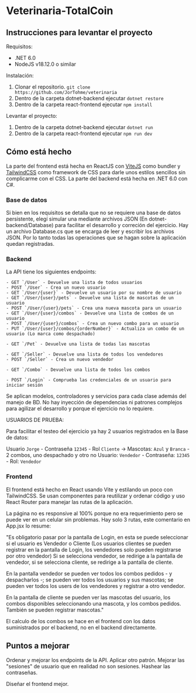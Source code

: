 # Veterinaria-TotalCoin

## Instrucciones para levantar el proyecto

Requisitos:

* .NET 6.0
* NodeJS v18.12.0 o similar

Instalación:

  1. Clonar el repositorio.
  `git clone https://github.com/JorTohme/veterinaria`
  2. Dentro de la carpeta dotnet-backend ejecutar `dotnet restore`
  3. Dentro de la carpeta react-frontend ejecutar `npm install`

Levantar el proyecto:

  1. Dentro de la carpeta dotnet-backend ejecutar `dotnet run`
  2. Dentro de la carpeta react-frontend ejecutar `npm run dev`

## Cómo está hecho

La parte del frontend está hecha en ReactJS con [ViteJS](https://vitejs.dev/) como bundler y [TailwindCSS](https://tailwindcss.com/) como framework de CSS para darle unos estilos sencillos sin complicarme con el CSS.
La parte del backend está hecha en .NET 6.0 con C#.

### Base de datos

Si bien en los requisitos se detalla que no se requiere una base de datos persistente, elegí simular una mediante archivos JSON (En dotnet-backend/Database) para facilitar el desarrollo y correción del ejercicio. Hay un archivo Database.cs que se encarga de leer y escribir los archivos JSON. Por lo tanto todas las operaciones que se hagan sobre la aplicación quedan registradas.

### Backend

La API tiene los siguientes endpoints:
  
    - GET `/User` - Devuelve una lista de todos usuarios 
    - POST `/User` - Crea un nuevo usuario
    - GET `/User/{user}` - Devuelve un usuario por su nombre de usuario
    - GET `/User/{user}/pets` - Devuelve una lista de mascotas de un usuario
    - POST `/User/{user}/pets` - Crea una nueva mascota para un usuario
    - GET `/User/{user}/combos` - Devuelve una lista de combos de un usuario
    - POST `/User/{user}/combos` - Crea un nuevo combo para un usuario
    - PUT `/User/{user}/combos/{orderNumber}` - Actualiza un combo de un usuario (Lo marca como despachado)

    - GET `/Pet` - Devuelve una lista de todas las mascotas

    - GET `/Seller` - Devuelve una lista de todos los vendedores
    - POST `/Seller` - Crea un nuevo vendedor

    - GET `/Combo` - Devuelve una lista de todos los combos

    - POST `/Login` - Comprueba las credenciales de un usuario para iniciar sesión

Se aplican modelos, controladores y servicios para cada clase además del manejo de BD. No hay inyección de dependencias ni patrones complejos para agilizar el desarrollo y porque el ejercicio no lo requiere.

USUARIOS DE PRUEBA:

Para facilitar el testeo del ejercicio ya hay 2 usuarios registrados en la Base de datos:

Usuario `Jorge` - Contraseña `12345` - Rol `Cliente` -> Mascotas: `Azul` y `Branca` - 2 combos, uno despachado y otro no
Usuario: `Vendedor` - Contraseña: `12345` - Rol: `Vendedor`

### Frontend

El frontend está hecho en React usando Vite y estilando un poco con TailwindCSS. Se usan componentes para reutilizar y ordenar código y uso React Router para manejar las rutas de la aplicación.

La página no es responsive al 100% porque no era requerimiento pero se puede ver en un celular sin problemas.
Hay solo 3 rutas, este comentario en App.jsx lo resume:

"Es obligatorio pasar por la pantalla de Login, en esta se puede seleccionar si el usuario es Vendedor o Cliente
(Los usuarios clientes se pueden registrar en la pantalla de Login, los vendedores solo pueden registrarse por otro vendedor)
Si se selecciona vendedor, se redirige a la pantalla de vendedor, si se selecciona cliente, se redirige a la pantalla de cliente.

En la pantalla vendedor se pueden ver todos los combos pedidos - y despacharlos -; se pueden ver todos los usuarios y sus mascotas;
se pueden ver todos los users de los vendedores y registrar a otro vendedor.

En la pantalla de cliente se pueden ver las mascotas del usuario, los combos disponibles seleccionando una mascota,
y los combos pedidos. También se pueden registrar mascotas."

El calculo de los combos se hace en el frontend con los datos suministrados por el backend, no en el backend directamente.

## Puntos a mejorar

Ordenar y mejorar los endpoints de la API. Aplicar otro patrón.
Mejorar las "sesiones" de usuario que en realidad no son sesiones.
Hashear las contraseñas.

Diseñar el frontend mejor.
